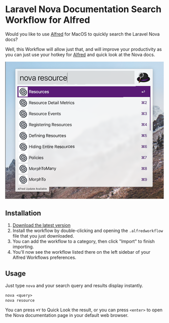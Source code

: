 # Laravel Nova Documentation Search Workflow for Alfred

Would you like to use [Alfred](https://www.alfredapp.com/) for MacOS to quickly search the Laravel Nova docs?

Well, this Workflow will allow just that, and will improve your productivity as you
can just use your hotkey for [Alfred](https://www.alfredapp.com/) and quick look at the Nova docs.

![Screenshot](workflow-screenshot.png)

## Installation

1. [Download the latest version](https://github.com/billrobclark/alfred-novadoc-search/releases/download/v1.0/Nova.Docs.alfredworkflow)
2. Install the workflow by double-clicking and opening the `.alfredworkflow` file that you just downloaded.
3. You can add the workflow to a category, then click "Import" to finish importing.
4. You'll now see the workflow listed there on the left sidebar of your Alfred Workflows preferences.

## Usage

Just type `nova` and your search query and results display instantly.

```
nova <query>
nova resource
```

You can press `⌘Y` to Quick Look the result, or you can press `<enter>` to open the
Nova documentation page in your default web browser.